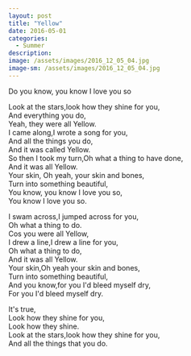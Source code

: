 ```yaml
---
layout: post
title: "Yellow"
date: 2016-05-01
categories:
  - Summer
description: 
image: /assets/images/2016_12_05_04.jpg
image-sm: /assets/images/2016_12_05_04.jpg
---
```

Do you know, you know I love you so

Look at the stars,look how they shine for you,  
And everything you do,  
Yeah, they were all Yellow.  
I came along,I wrote a song for you,  
And all the things you do,  
And it was called Yellow.  
So then I took my turn,Oh what a thing to have done,  
And it was all Yellow.  
Your skin, Oh yeah, your skin and bones,  
Turn into something beautiful,  
You know, you know I love you so,  
You know I love you so.  


I swam across,I jumped across for you,  
Oh what a thing to do.  
Cos you were all Yellow,  
I drew a line,I drew a line for you,  
Oh what a thing to do,  
And it was all Yellow.  
Your skin,Oh yeah your skin and bones,  
Turn into something beautiful,  
And you know,for you I'd bleed myself dry,  
For you I'd bleed myself dry.  


It's true,  
Look how they shine for you,  
Look how they shine.  
Look at the stars,look how they shine for you,  
And all the things that you do.  

 
